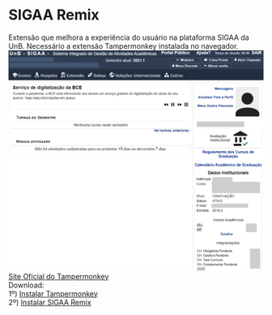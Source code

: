 # SIGAA Remix
Extensão que melhora a experiência do usuário na plataforma SIGAA da UnB. Necessário a extensão Tampermonkey instalada no navegador.
![Tela 1](tela1.png)
<br>
[Site Oficial do Tampermonkey](https://www.tampermonkey.net/)
<br>
Download:
<br>
1º) [Instalar Tampermonkey](https://chrome.google.com/webstore/detail/dhdgffkkebhmkfjojejmpbldmpobfkfo)
<br>
2º) [Instalar SIGAA Remix](https://github.com/luisrguerra/unb-sigaa-remix-tampermonkey/raw/main/SIGAA%20Remix.user.js)

